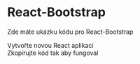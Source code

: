 # React-Bootstrap

Zde máte ukázku kódu pro React-Bootstrap</br>

Vytvořte novou React aplikaci</br>
Zkopírujte kód tak aby fungoval</br>
